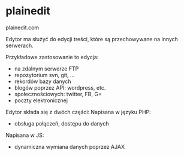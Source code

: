 plainedit
=========

plainedit.com

Edytor ma służyć do edycji treści, które są przechowywane na innych serwerach.

Przykładowe zastosowanie to edycja:
- na zdalnym serwerze FTP
- repozytorium svn, git, ...
- rekordów bazy danych
- blogów poprzez API: wordpress, etc.
- społecznościowych: twitter, FB, G+
- poczty elektronicznej


Edytor składa się z dwóch części:
Napisana w języku PHP:
- obsługa połączeń, dostępu do danych

Napisana w JS:
- dynamiczna wymiana danych poprzez AJAX

